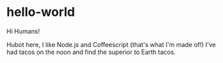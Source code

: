 # hello-world

Hi Humans!

Hubot here, I like Node.js and Coffeescript (that's what I'm made of!)
I've had tacos on the noon and find the superior to Earth tacos.

